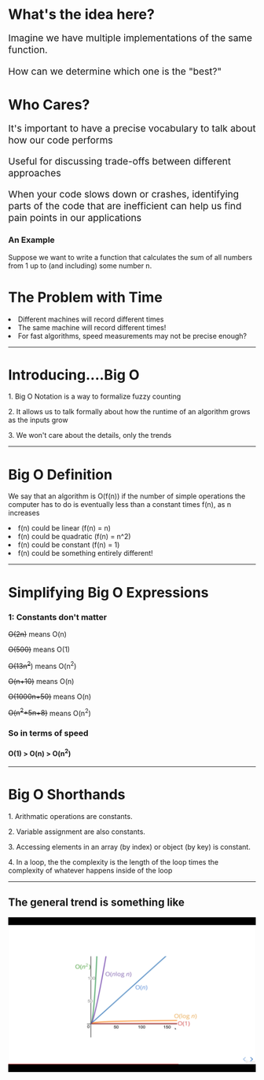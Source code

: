 # What's the idea here?
<p style="font-size:1.2rem">
Imagine we have multiple implementations of the same function.
</p>
<p style="font-size:1.2rem">
How can we determine which one is the "best?"
</p>
<h1>Who Cares? </h1>
<p style="font-size:1.2rem">
It's important to have a precise vocabulary to talk about how our code performs
</p>
<p style="font-size:1.2rem">
Useful for discussing trade-offs between different approaches
</p>
<p style="font-size:1.2rem">
When your code slows down or crashes, identifying parts of the code that are inefficient can help us find pain points in our applications
</p>
<h3>An Example</h3>
Suppose we want to write a function that calculates the sum of all numbers from 1 up to (and including) some number n.

<h1>The Problem with Time</h1>
<li>Different machines will record different times
<li>The same machine will record different times!
<li>For fast algorithms, speed measurements may not be precise enough?
<hr>
<h1>Introducing....Big O</h1>
<p>1. Big O Notation is a way to formalize fuzzy counting</p>
<p>2. It allows us to talk formally about how the runtime of an algorithm grows as the inputs grow</p>
<p>3. We won't care about the details, only the trends</p>
<hr>
<h1>Big O Definition</h1>
<p>We say that an algorithm is O(f(n)) if the number of simple operations the computer has to do is eventually less than a constant times f(n), as n increases</p>
<li>f(n) could be linear (f(n) = n)
<li>f(n) could be quadratic (f(n) = n^2)
<li>f(n) could be constant (f(n) = 1)
<li>f(n) could be something entirely different!
<hr>
<h1>Simplifying Big O Expressions</h1>
<h3> 1: Constants don't matter</h3>
<p><strike>O(2n)</strike> means O(n)</p>
<p><strike>O(500)</strike> means O(1)</p>
<p><strike>O(13n<sup>2</sup></strike>) means O(n<sup>2</sup>)</p>
<p><strike>O(n+10)</strike> means O(n)</p>
<p><strike>O(1000n+50)</strike> means O(n)</p>
<p><strike>O(n<sup>2</sup>+5n+8)</strike> means O(n<sup>2</sup>)</p>

<h3 style="color:">So in terms of speed</h3>
<h4>O(1) > O(n) > O(n<sup>2</sup>) </h4> 

<hr>
<h1>Big O Shorthands</h1>
<p>1. Arithmatic operations are constants. 
<p>2. Variable assignment are also constants. 
<p>3. Accessing elements in an array (by index) or object (by key) is constant. 
<p>4. In a loop, the the complexity is the length of the loop times the complexity of whatever happens inside of the loop
<hr>
<h2>
The general trend is something like
</h2>
<img src="./assets/graph.png">